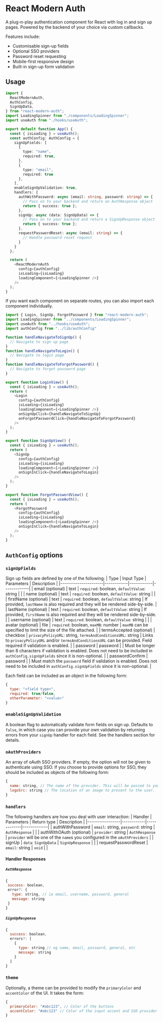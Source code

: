 # React Modern Auth

A plug-n-play authentication component for React with log in and sign up pages. Powered by the backend of your choice via custom callbacks.

Features include:
 - Customisable sign-up fields
 - Optional SSO providers
 - Password reset requesting
 - Mobile-first responsive design
 - Built-in sign-up form validation

## Usage
``` typescript
import {
  ReactModernAuth,
  AuthConfig,
  SignUpData,
} from "react-modern-auth";
import LoadingSpinner from "./components/LoadingSpinner";
import useAuth from "./hooks/useAuth";

export default function App() {
  const { isLoading } = useAuth();
  const authConfig: AuthConfig = {
    signUpFields: [
      {
        type: "name",
        required: true,
      },
      {
        type: "email",
        required: true
      },
    ],
    enableSignUpValidation: true,
    handlers: {
      authWithPassword: async (email: string, password: string) => {
        // Pass on to your backend and return an AuthResponse object
        return { success: true };
      },
      signUp: async (data: SignUpData) => {
        // Pass on to your backend and return a SignUpResponse object
        return { success: true };
      },
      requestPasswordReset: async (email: string) => {
        // Handle password reset request
      }
    }
  };

  return (
    <ReactModernAuth
      config={authConfig}
      isLoading={isLoading}
      loadingComponent={<LoadingSpinner />}
    />
  );
}
```

If you want each component on separate routes, you can also import each component individually.
``` typescript
import { Login, SignUp, ForgotPassword } from "react-modern-auth";
import LoadingSpinner from "../components/LoadingSpinner";
import useAuth from "../hooks/useAuth";
import authConfig from "../lib/authConfig"

function handleNavigateToSignUp() {
  // Navigate to sign up page
}
function handleNavigateToLogin() {
  // Navigate to login page
}
function handleNavigateToForgotPassword() {
  // Navigate to forgot password page
}

export function LoginView() {
  const { isLoading } = useAuth();
  return (
    <Login
      config={authConfig}
      isLoading={isLoading}
      loadingComponent={<LoadingSpinner />}
      onSignUpClick={handleNavigateToSignUp}
      onForgotPasswordClick={handleNavigateToForgotPassword}
    />
  );
}

export function SignUpView() {
  const { isLoading } = useAuth();
  return (
    <SignUp
      config={authConfig}
      isLoading={isLoading}
      loadingComponent={<LoadingSpinner />}
      onSignInClick={handleNavigateToLogin}
    />
  );
}

export function ForgotPasswordView() {
  const { isLoading } = useAuth();
  return (
    <ForgotPassword
      config={authConfig}
      isLoading={isLoading}
      loadingComponent={<LoadingSpinner />}
      onSignInClick={handleNavigateToLogin}
    />
  );
}
```

## `AuthConfig` options
### `signUpFields`
Sign up fields are defined by one of the following:
| Type                 | Input Type | Parameters | Description |
|----------------------|------------|------------|-------------|
| email (optional)          | text       | `required`: boolean, `defaultValue`: string |    |
| name (optional)           | text       | `required`: boolean, `defaultValue`: string |    |
| firstName (optional)      | text       | `required`: boolean, `defaultValue`: string | If provided, `lastName` is also required and they will be rendered side-by-side. |
| lastName (optional)       | text       | `required`: boolean, `defaultValue`: string | If provided, `firstName` is also required and they will be rendered side-by-side. |
| username (optional)       | text       | `required`: boolean, `defaultValue`: string |    |
| avatar (optional)         | file       | `required`: boolean, `maxMB`: number | `maxMB` can be specified to limit the size of the file attached. |
| termsAccepted (optional)  | checkbox   | `privacyPolicyURL`: string, `termsAndConditionsURL`: string | Links to `privacyPolicyURL` and/or `termsAndConditionsURL` can be provided. Field required if validation is enabled. |
| password             | password   | | Must be longer than 8 characters if validation is enabled. Does not need to be included in `authConfig.signUpFields` since it is non-optional. |
| passwordConfirm      | password   | | Must match the `password` field if validation is enabled. Does not need to be included in `authConfig.signUpFields` since it is non-optional. |

Each field can be included as an object in the following form:
```javascript
{
  type: "<field type>",
  required: true/false,
  otherParameter: "<value>"
}
```

### `enableSignUpValidation`
A boolean flag to automatically validate form fields on sign up. Defaults to `false`, in which case you can provide your own validation by returning errors from your `signUp` handler for each field. See the handlers section for details.

### `oAuthProviders`
An array of oAuth SSO providers. If empty, the option will not be given to authenticate using SSO. If you choose to provide options for SSO, they should be included as objects of the following form:
``` javascript
{
  name: string, // The name of the provider. This will be passed to your authWithOAuth handler in the `provider` argument.
  logoSrc: string // The location of an image to present to the user.
}
```

### `handlers`
The following handlers are how you deal with user interaction:
| Handler | Parameters | Return type | Description |
|-----------------|------------|-------------|-------------|
| authWithPassword | `email`: string, `password`: string | `AuthResponse` | |
| authWithOAuth (optional) | `provider`: string | `AuthResponse`   | `provider` will be one of the `name`s you configured in the `oAuthProviders`   |
| signUp | `data`: `SignUpData` | `SignUpResponse`   | |
| requestPasswordReset | `email`: string | `void` | |

#### Handler Responses
##### `AuthResponse`
 ``` javascript
 {
  success: boolean,
  error?: {
    type: string, // ie email, username, password, general
    message: string
  }
 }
 ```
##### `SignUpResponse`
  ```javascript
  {
    success: boolean,
    errors?: [
      {
        type: string // eg name, email, password, general, etc
        message: string
      }
    ]
  }
  ```

### `theme`
Optionally, a theme can be provided to modify the `primaryColor` and `accentColor` of the UI. It takes the form:
``` javascript
{
  primaryColor: "#abc123", // Color of the buttons
  accentColor: "#abc123" // Color of the input accent and SSO provider containers
}
```